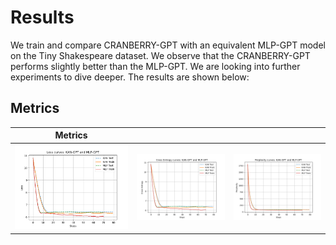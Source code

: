 # Results

We train and compare CRANBERRY-GPT with an equivalent MLP-GPT model on the Tiny Shakespeare dataset. We observe that the CRANBERRY-GPT performs slightly better than the MLP-GPT. We are looking into further experiments to dive deeper. The results are shown below:


## Metrics

| Metrics |   |   |
|---------|---------|---------|
| ![results_loss](media/results_loss.png) | ![results_cross_entropy](media/results_cross_entropy.png) | ![results_perplexity](media/results_perplexity.png) |
